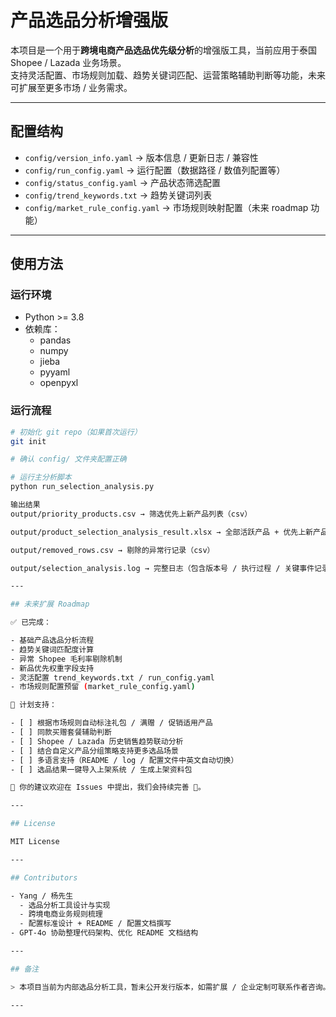 # 产品选品分析增强版

本项目是一个用于**跨境电商产品选品优先级分析**的增强版工具，当前应用于泰国 Shopee / Lazada 业务场景。  
支持灵活配置、市场规则加载、趋势关键词匹配、运营策略辅助判断等功能，未来可扩展至更多市场 / 业务需求。

---

## 配置结构

- `config/version_info.yaml` → 版本信息 / 更新日志 / 兼容性
- `config/run_config.yaml` → 运行配置（数据路径 / 数值列配置等）
- `config/status_config.yaml` → 产品状态筛选配置
- `config/trend_keywords.txt` → 趋势关键词列表
- `config/market_rule_config.yaml` → 市场规则映射配置（未来 roadmap 功能）

---

## 使用方法

### 运行环境

- Python >= 3.8
- 依赖库：
  - pandas
  - numpy
  - jieba
  - pyyaml
  - openpyxl

### 运行流程

```bash
# 初始化 git repo（如果首次运行）
git init

# 确认 config/ 文件夹配置正确

# 运行主分析脚本
python run_selection_analysis.py

输出结果
output/priority_products.csv → 筛选优先上新产品列表（csv）

output/product_selection_analysis_result.xlsx → 全部活跃产品 + 优先上新产品（xlsx）

output/removed_rows.csv → 剔除的异常行记录（csv）

output/selection_analysis.log → 完整日志（包含版本号 / 执行过程 / 关键事件记录）

---

## 未来扩展 Roadmap

✅ 已完成：

- 基础产品选品分析流程
- 趋势关键词匹配度计算
- 异常 Shopee 毛利率剔除机制
- 新品优先权重字段支持
- 灵活配置 trend_keywords.txt / run_config.yaml
- 市场规则配置预留 (market_rule_config.yaml)

🚀 计划支持：

- [ ] 根据市场规则自动标注礼包 / 满赠 / 促销适用产品
- [ ] 同款买赠套餐辅助判断
- [ ] Shopee / Lazada 历史销售趋势联动分析
- [ ] 结合自定义产品分组策略支持更多选品场景
- [ ] 多语言支持（README / log / 配置文件中英文自动切换）
- [ ] 选品结果一键导入上架系统 / 生成上架资料包

📝 你的建议欢迎在 Issues 中提出，我们会持续完善 🚀。

---

## License

MIT License

---

## Contributors

- Yang / 杨先生
  - 选品分析工具设计与实现
  - 跨境电商业务规则梳理
  - 配置标准设计 + README / 配置文档撰写
- GPT-4o 协助整理代码架构、优化 README 文档结构

---

## 备注

> 本项目当前为内部选品分析工具，暂未公开发行版本，如需扩展 / 企业定制可联系作者咨询。

---
